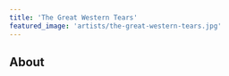 ```yaml
---
title: 'The Great Western Tears'
featured_image: 'artists/the-great-western-tears.jpg'
---
```


## About


